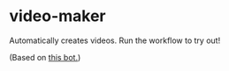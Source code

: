 # video-maker
Automatically creates videos. Run the workflow to try out!

(Based on [this bot.](https://github.com/elebumm/RedditVideoMakerBot))
